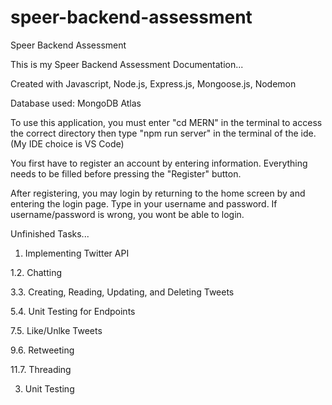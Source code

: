 # speer-backend-assessment
Speer Backend Assessment

This is my Speer Backend Assessment Documentation...

Created with Javascript, Node.js, Express.js, Mongoose.js, Nodemon

Database used: MongoDB Atlas

To use this application, you must enter "cd MERN" in the terminal to access the correct directory then type "npm run server" in the terminal of the ide. (My IDE choice is VS Code)

You first have to register an account by entering information. Everything needs to be filled before pressing the "Register" button.

After registering, you may login by returning to the home screen by and entering the login page. Type in your username and password. If username/password is wrong, you wont be able to login.

Unfinished Tasks...

1. Implementing Twitter API

  1.2. Chatting
  
  3.3. Creating, Reading, Updating, and Deleting Tweets
  
  5.4. Unit Testing for Endpoints
  
  7.5. Like/Unlke Tweets
  
  9.6. Retweeting

  11.7. Threading
  
3. Unit Testing

